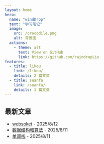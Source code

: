 ```yaml
---
layout: home
hero:
  name: "windDrop"
  text: "学习笔记"
  image:
    src: /crocodile.png
    alt: 背景图
  actions:
    - theme: alt
      text: View on GitHub
      link: https://github.com/raindropLiu
features:
  - title: likou
    link: /likou/
    details: 2 篇文章
  - title: suanfa
    link: /suanfa/
    details: 1 篇文章
---
```


## 最新文章

- [websoket](/likou/licko1/websoket.md) - 2025/8/12
- [数据结构和算法](/suanfa/suan1/suan2/数据结构和算法.md) - 2025/8/11
- [单调栈](/likou/单调栈.md) - 2025/8/11